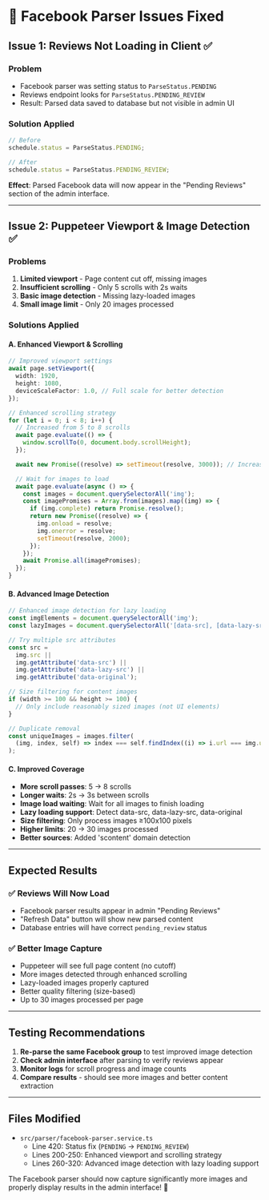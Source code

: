 # 🔧 Facebook Parser Issues Fixed

## Issue 1: Reviews Not Loading in Client ✅

### Problem

- Facebook parser was setting status to `ParseStatus.PENDING`
- Reviews endpoint looks for `ParseStatus.PENDING_REVIEW`
- Result: Parsed data saved to database but not visible in admin UI

### Solution Applied

```typescript
// Before
schedule.status = ParseStatus.PENDING;

// After
schedule.status = ParseStatus.PENDING_REVIEW;
```

**Effect**: Parsed Facebook data will now appear in the "Pending Reviews" section of the admin interface.

---

## Issue 2: Puppeteer Viewport & Image Detection ✅

### Problems

1. **Limited viewport** - Page content cut off, missing images
2. **Insufficient scrolling** - Only 5 scrolls with 2s waits
3. **Basic image detection** - Missing lazy-loaded images
4. **Small image limit** - Only 20 images processed

### Solutions Applied

#### A. Enhanced Viewport & Scrolling

```typescript
// Improved viewport settings
await page.setViewport({
  width: 1920,
  height: 1080,
  deviceScaleFactor: 1.0, // Full scale for better detection
});

// Enhanced scrolling strategy
for (let i = 0; i < 8; i++) {
  // Increased from 5 to 8 scrolls
  await page.evaluate(() => {
    window.scrollTo(0, document.body.scrollHeight);
  });

  await new Promise((resolve) => setTimeout(resolve, 3000)); // Increased from 2s to 3s

  // Wait for images to load
  await page.evaluate(async () => {
    const images = document.querySelectorAll('img');
    const imagePromises = Array.from(images).map((img) => {
      if (img.complete) return Promise.resolve();
      return new Promise((resolve) => {
        img.onload = resolve;
        img.onerror = resolve;
        setTimeout(resolve, 2000);
      });
    });
    await Promise.all(imagePromises);
  });
}
```

#### B. Advanced Image Detection

```typescript
// Enhanced image detection for lazy loading
const imgElements = document.querySelectorAll('img');
const lazyImages = document.querySelectorAll('[data-src], [data-lazy-src], [data-original]');

// Try multiple src attributes
const src =
  img.src ||
  img.getAttribute('data-src') ||
  img.getAttribute('data-lazy-src') ||
  img.getAttribute('data-original');

// Size filtering for content images
if (width >= 100 && height >= 100) {
  // Only include reasonably sized images (not UI elements)
}

// Duplicate removal
const uniqueImages = images.filter(
  (img, index, self) => index === self.findIndex((i) => i.url === img.url),
);
```

#### C. Improved Coverage

- **More scroll passes**: 5 → 8 scrolls
- **Longer waits**: 2s → 3s between scrolls
- **Image load waiting**: Wait for all images to finish loading
- **Lazy loading support**: Detect data-src, data-lazy-src, data-original
- **Size filtering**: Only process images ≥100x100 pixels
- **Higher limits**: 20 → 30 images processed
- **Better sources**: Added 'scontent' domain detection

---

## Expected Results

### ✅ Reviews Will Now Load

- Facebook parser results appear in admin "Pending Reviews"
- "Refresh Data" button will show new parsed content
- Database entries will have correct `pending_review` status

### ✅ Better Image Capture

- Puppeteer will see full page content (no cutoff)
- More images detected through enhanced scrolling
- Lazy-loaded images properly captured
- Better quality filtering (size-based)
- Up to 30 images processed per page

---

## Testing Recommendations

1. **Re-parse the same Facebook group** to test improved image detection
2. **Check admin interface** after parsing to verify reviews appear
3. **Monitor logs** for scroll progress and image counts
4. **Compare results** - should see more images and better content extraction

---

## Files Modified

- `src/parser/facebook-parser.service.ts`
  - Line 420: Status fix (`PENDING` → `PENDING_REVIEW`)
  - Lines 200-250: Enhanced viewport and scrolling strategy
  - Lines 260-320: Advanced image detection with lazy loading support

The Facebook parser should now capture significantly more images and properly display results in the admin interface! 🎉

